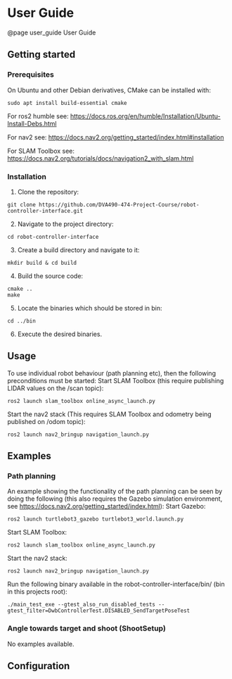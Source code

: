 User Guide
=======================

@page user_guide User Guide


Getting started
-----------------------

### Prerequisites
On Ubuntu and other Debian derivatives, CMake can be installed with:
```
sudo apt install build-essential cmake
```

For ros2 humble see: https://docs.ros.org/en/humble/Installation/Ubuntu-Install-Debs.html

For nav2 see: https://docs.nav2.org/getting_started/index.html#installation

For SLAM Toolbox see: https://docs.nav2.org/tutorials/docs/navigation2_with_slam.html

### Installation
1. Clone the repository:
```
git clone https://github.com/DVA490-474-Project-Course/robot-controller-interface.git
```
2. Navigate to the project directory:
```
cd robot-controller-interface
```
3. Create a build directory and navigate to it:
```
mkdir build & cd build
```
4. Build the source code:
```
cmake ..
make
```
5. Locate the binaries which should be stored in bin:
```
cd ../bin
```
6. Execute the desired binaries.

Usage
-----------------------

To use individual robot behaviour (path planning etc), then the following 
preconditions must be started:
Start SLAM Toolbox (this require publishing LIDAR values on the /scan topic):
```
ros2 launch slam_toolbox online_async_launch.py
```
Start the nav2 stack (This requires SLAM Toolbox and odometry being published 
on /odom topic):
```
ros2 launch nav2_bringup navigation_launch.py
```

Examples
-----------------------

### Path planning
An example showing the functionality of the path planning can be seen by doing 
the following (this also requires the Gazebo simulation environment, see 
https://docs.nav2.org/getting_started/index.html):
Start Gazebo:
```
ros2 launch turtlebot3_gazebo turtlebot3_world.launch.py
```
Start SLAM Toolbox:
```
ros2 launch slam_toolbox online_async_launch.py
```
Start the nav2 stack:
```
ros2 launch nav2_bringup navigation_launch.py
```
Run the following binary available in the robot-controller-interface/bin/ 
(bin in this projects root):
```
./main_test_exe --gtest_also_run_disabled_tests --gtest_filter=DwbControllerTest.DISABLED_SendTargetPoseTest
```

### Angle towards target and shoot (ShootSetup)
No examples available.

Configuration
-----------------------
